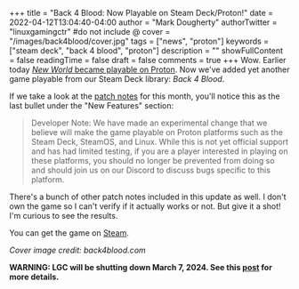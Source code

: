 +++
title = "Back 4 Blood: Now Playable on Steam Deck/Proton!"
date = 2022-04-12T13:04:40-04:00
author = "Mark Dougherty"
authorTwitter = "linuxgamingctr" #do not include @
cover = "/images/back4blood/cover.jpg"
tags = ["news", "proton"]
keywords = ["steam deck", "back 4 blood", "proton"]
description = ""
showFullContent = false
readingTime = false
draft = false
comments = true
+++
Wow. Earlier today [*New World* became playable on Proton](https://linuxgamingcentral.com/posts/new_world_now_running/). Now we've added yet another game playable from our Steam Deck library: *Back 4 Blood*.

If we take a look at the [patch notes](https://back4blood.com/en-us/patch-notes/april-2022-update) for this month, you'll notice this as the last bullet under the "New Features" section:
> Developer Note: We have made an experimental change that we believe will make the game playable on Proton platforms such as the Steam Deck, SteamOS, and Linux. While this is not yet official support and has had limited testing, if you are a player interested in playing on these platforms, you should no longer be prevented from doing so and should join us on our Discord to discuss bugs specific to this platform.

There's a bunch of other patch notes included in this update as well. I don't own the game so I can't verify if it actually works or not. But give it a shot! I'm curious to see the results.

You can get the game on [Steam](https://store.steampowered.com/app/924970/Back_4_Blood/).

*Cover image credit: back4blood.com*

**WARNING: LGC will be shutting down March 7, 2024. See this [post](https://linuxgamingcentral.com/posts/the-end-of-lgc/) for more details.**
